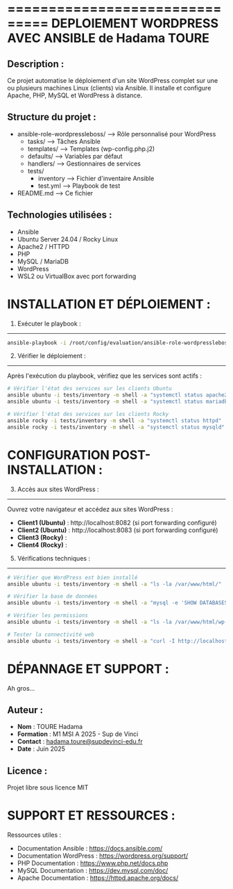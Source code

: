 ===============================
DEPLOIEMENT WORDPRESS AVEC ANSIBLE de Hadama TOURE
===============================

Description :
-------------
Ce projet automatise le déploiement d'un site WordPress complet sur une ou plusieurs machines Linux (clients) via Ansible. Il installe et configure Apache, PHP, MySQL et WordPress à distance.

Structure du projet :
---------------------
- ansible-role-wordpressleboss/  --> Rôle personnalisé pour WordPress
  - tasks/                      --> Tâches Ansible
  - templates/                  --> Templates (wp-config.php.j2)
  - defaults/                   --> Variables par défaut
  - handlers/                   --> Gestionnaires de services
  - tests/
    - inventory                 --> Fichier d'inventaire Ansible
    - test.yml                  --> Playbook de test
- README.md                     --> Ce fichier

Technologies utilisées :
------------------------
- Ansible
- Ubuntu Server 24.04 / Rocky Linux
- Apache2 / HTTPD
- PHP
- MySQL / MariaDB
- WordPress
- WSL2 ou VirtualBox avec port forwarding

INSTALLATION ET DÉPLOIEMENT :
=============================

1. Exécuter le playbook :
---------------------------
```bash
ansible-playbook -i /root/config/evaluation/ansible-role-wordpressleboss/tests/inventory /root/config/evaluation/ansible-role-wordpressleboss/tests/test.yml
```

2. Vérifier le déploiement :
----------------------------
Après l'exécution du playbook, vérifiez que les services sont actifs :

```bash
# Vérifier l'état des services sur les clients Ubuntu
ansible ubuntu -i tests/inventory -m shell -a "systemctl status apache2"
ansible ubuntu -i tests/inventory -m shell -a "systemctl status mariadb"

# Vérifier l'état des services sur les clients Rocky
ansible rocky -i tests/inventory -m shell -a "systemctl status httpd"
ansible rocky -i tests/inventory -m shell -a "systemctl status mysqld"
```

CONFIGURATION POST-INSTALLATION :
==================================

3. Accès aux sites WordPress :
-------------------------------
Ouvrez votre navigateur et accédez aux sites WordPress :

- **Client1 (Ubuntu)** : http://localhost:8082 (si port forwarding configuré)
- **Client2 (Ubuntu)** : http://localhost:8083 (si port forwarding configuré)
- **Client3 (Rocky)** : 
- **Client4 (Rocky)** : 


5. Vérifications techniques :
-----------------------------
```bash
# Vérifier que WordPress est bien installé
ansible ubuntu -i tests/inventory -m shell -a "ls -la /var/www/html/"

# Vérifier la base de données
ansible ubuntu -i tests/inventory -m shell -a "mysql -e 'SHOW DATABASES;'"

# Vérifier les permissions
ansible ubuntu -i tests/inventory -m shell -a "ls -la /var/www/html/wp-config.php"

# Tester la connectivité web
ansible ubuntu -i tests/inventory -m shell -a "curl -I http://localhost"
```

DÉPANNAGE ET SUPPORT :
========================

Ah gros...

Auteur :
--------
- **Nom** : TOURE Hadama
- **Formation** : M1 MSI A 2025 - Sup de Vinci
- **Contact** : hadama.toure@supdevinci-edu.fr
- **Date** : Juin 2025

Licence :
---------
Projet libre sous licence MIT

SUPPORT ET RESSOURCES :
=======================

Ressources utiles :
- Documentation Ansible : https://docs.ansible.com/
- Documentation WordPress : https://wordpress.org/support/
- PHP Documentation : https://www.php.net/docs.php
- MySQL Documentation : https://dev.mysql.com/doc/
- Apache Documentation : https://httpd.apache.org/docs/

